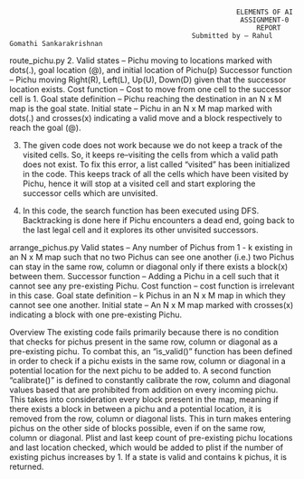                                                             ELEMENTS OF AI                                
                                                             ASSIGNMENT-0 					
                                                                 REPORT
                                                 Submitted by – Rahul Gomathi Sankarakrishnan

route_pichu.py
2. Valid states – Pichu moving to locations marked with dots(.), goal location (@), and initial location of Pichu(p)
    Successor function – Pichu moving Right(R), Left(L), Up(U), Down(D) given that the successor location exists.
    Cost function – Cost to move from one cell to the successor cell is 1.
    Goal state definition – Pichu reaching the destination in an N x M map is the goal state.
    Initial state – Pichu in an N x M map marked with dots(.) and crosses(x) indicating a valid move and a block respectively to reach the goal (@).

3. The given code does not work because we do not keep a track of the visited cells. So, it keeps
     re–visiting the cells from which a valid path does not exist. 
     To fix this error, a list called “visited” has been initialized in the code. This keeps track of all the cells which have been visited by Pichu, hence it will stop at a visited cell and start exploring the successor cells which are unvisited.

4.  In this code, the search function has been executed using  DFS. Backtracking is done here if Pichu encounters a dead end, going back to the last legal cell and it explores its other unvisited successors.

arrange_pichus.py
Valid states – Any number of Pichus from 1 - k existing in an N x M map such that no two Pichus can see one another (i.e.) two Pichus can stay in the same row, column or diagonal only if there exists a block(x) between them.
Successor function – Adding a Pichu in a cell such that it cannot see any pre-existing Pichu.
Cost function – cost function is irrelevant in this case.
Goal state definition – k Pichus in an N x M map in which they cannot see one another.
Initial state – An N x M map marked with crosses(x) indicating a block with one pre-existing Pichu.

Overview
The existing code fails primarily because there is no condition that checks for pichus present in the same row, column or diagonal as a pre-existing pichu. To combat this, an “is_valid()” function has been defined in order to check if a pichu exists in the same row, column or diagonal in a potential location for the next pichu to be added to. A second function “calibrate()” is defined to constantly calibrate the row, column and diagonal values based that are prohibited from addition on every incoming pichu. This takes into consideration every block present in the map, meaning if there exists a block in between a pichu and a potential location, it is removed from the row, column or diagonal lists. This in turn makes entering pichus on the other side of blocks possible, even if on the same row, column or diagonal. Plist and last keep count of pre-existing pichu locations and last location checked, which would be added to plist if the number of existing pichus increases by 1. If a state is valid and contains k pichus, it is returned.

  

